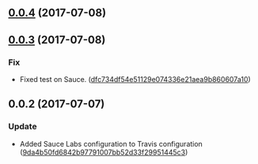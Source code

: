 <a name="0.0.4"></a>
## [0.0.4](https://github.com/advanced-rest-client/cookie-exchange-banner/compare/0.0.3...v0.0.4) (2017-07-08)




<a name="0.0.3"></a>
## [0.0.3](https://github.com/advanced-rest-client/cookie-exchange-banner/compare/0.0.2...v0.0.3) (2017-07-08)


### Fix

* Fixed test on Sauce. ([dfc734df54e51129e074336e21aea9b860607a10](https://github.com/advanced-rest-client/cookie-exchange-banner/commit/dfc734df54e51129e074336e21aea9b860607a10))



<a name="0.0.2"></a>
## 0.0.2 (2017-07-07)


### Update

* Added Sauce Labs configuration to  Travis configuration ([9da4b50fd6842b97791007bb52d33f29951445c3](https://github.com/advanced-rest-client/cookie-exchange-banner/commit/9da4b50fd6842b97791007bb52d33f29951445c3))



